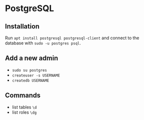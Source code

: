 # PostgreSQL

## Installation

Run `apt install postgresql postgresql-client` and connect 
to the database with `sudo -u postgres psql`.

## Add a new admin

- `sudo su postgres`
- `createuser -s USERNAME`
- `createdb USERNAME`

## Commands

- list tables `\d`
- list roles `\dg`
